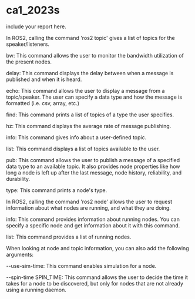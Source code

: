 # ca1_2023s

include your report here. 

In ROS2, calling the command 'ros2 topic' gives a list of topics for the speaker/listeners.

bw: This command allows the user to monitor the bandwidth utilization of the present nodes.

delay: This command displays the delay between when a message is published and when it is heard.

echo: This command allows the user to display a message from a topic/speaker. The user can specify a data type and how the message is formatted (i.e. csv, array, etc.)

find: This command prints a list of topics of a type the user specifies.

hz: This command displays the average rate of message publishing.

info: This command gives info about a user-defined topic.

list: This command displays a list of topics available to the user.

pub: This command allows the user to publish a message of a specified data type to an available topic. It also provides node properties like how long a node is left up after the last message, node history, reliability, and durability.

type: This command prints a node's type.


In ROS2, calling the command 'ros2 node' allows the user to request information about what nodes are running, and what they are doing.

info: This command provides information about running nodes. You can specify a specific node and get information about it with this command.

list: This command provides a list of running nodes. 

When looking at node and topic information, you can also add the following arguments:

--use-sim-time: This command enables simulation for a node.

--spin-time SPIN_TIME: This command allows the user to decide the time it takes for a node to be discovered, but only for nodes that are not already using a running daemon.

